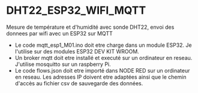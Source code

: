# DHT22_ESP32_WIFI_MQTT
Mesure de température et d'humidité avec sonde DHT22, envoi des donnees par wifi avec un ESP32 sur MQTT
- Le code mqtt_esp1_M01.ino doit etre charge dans un module ESP32.
  Je l'utilise sur des modules ESP32 DEV KIT WROOM.
- Un broker mqtt doit etre installé et executé sur un ordinateur en reseau. J'utilise mosquitto sur un raspberry Pi.
- Le code flows.json doit etre importé dans NODE RED sur un ordinateur en reseau. 
  Les adresses IP doivent etre adaptées ainsi que le chemin d'accès au fichier csv de sauvegarde des données.

